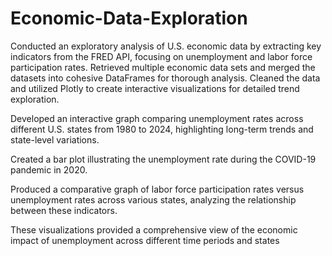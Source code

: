 # Economic-Data-Exploration 

Conducted an exploratory analysis of U.S. economic data by extracting key indicators from the FRED API, focusing on unemployment and labor force participation rates. Retrieved multiple economic data sets and merged the datasets into cohesive DataFrames for thorough analysis. Cleaned the data and utilized Plotly to create interactive visualizations for detailed trend exploration.


Developed an interactive graph comparing unemployment rates across different U.S. states from 1980 to 2024, highlighting long-term trends and state-level variations.


Created a bar plot illustrating the unemployment rate during the COVID-19 pandemic in 2020.


Produced a comparative graph of labor force participation rates versus unemployment rates across various states, analyzing the relationship between these indicators.


These visualizations provided a comprehensive view of the economic impact of unemployment across different time periods and states
